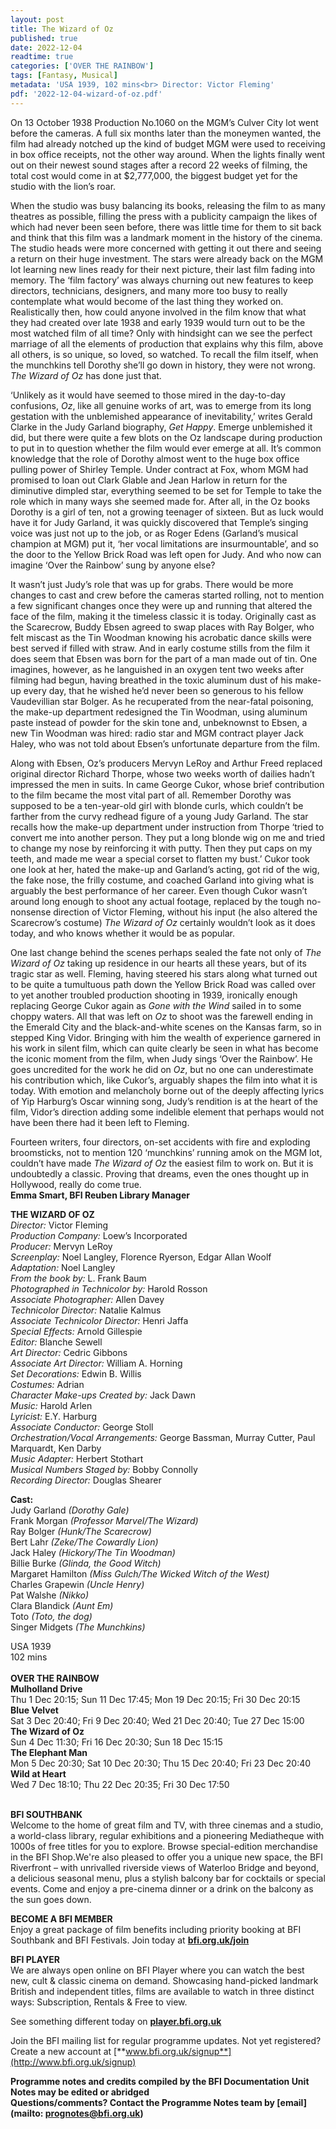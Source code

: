 ```yaml
---
layout: post
title: The Wizard of Oz
published: true
date: 2022-12-04
readtime: true
categories: ['OVER THE RAINBOW']
tags: [Fantasy, Musical]
metadata: 'USA 1939, 102 mins<br> Director: Victor Fleming'
pdf: '2022-12-04-wizard-of-oz.pdf'
---
```


On 13 October 1938 Production No.1060 on the MGM’s Culver City lot went before the cameras. A full six months later than the moneymen wanted, the film had already notched up the kind of budget MGM were used to receiving in box office receipts, not the other way around. When the lights finally went out on their newest sound stages after a record 22 weeks of filming, the total cost would come in at $2,777,000, the biggest budget yet for the studio with the lion’s roar.

When the studio was busy balancing its books, releasing the film to as many theatres as possible, filling the press with a publicity campaign the likes of which had never been seen before, there was little time for them to sit back and think that this film was a landmark moment in the history of the cinema. The studio heads were more concerned with getting it out there and seeing a return on their huge investment. The stars were already back on the MGM lot learning new lines ready for their next picture, their last film fading into memory. The ‘film factory’ was always churning out new features to keep directors, technicians, designers, and many more too busy to really contemplate what would become of the last thing they worked on. Realistically then, how could anyone involved in the film know that what they had created over late 1938 and early 1939 would turn out to be the most watched film of all time? Only with hindsight can we see the perfect marriage of all the elements of production that explains why this film, above all others, is so unique, so loved, so watched. To recall the film itself, when the munchkins tell Dorothy she’ll go down in history, they were not wrong.  _The Wizard of Oz_ has done just that.

‘Unlikely as it would have seemed to those mired in the day-to-day confusions, _Oz_, like all genuine works of art, was to emerge from its long gestation with the unblemished appearance of inevitability,’ writes Gerald Clarke in the Judy Garland biography, _Get Happy_. Emerge unblemished it did, but there were quite a few blots on the Oz landscape during production to put in to question whether the film would ever emerge at all. It’s common knowledge that the role of Dorothy almost went to the huge box office pulling power of Shirley Temple. Under contract at Fox, whom MGM had promised to loan out Clark Glable and Jean Harlow in return for the diminutive dimpled star, everything seemed to be set for Temple to take the role which in many ways she seemed made for. After all, in the Oz books Dorothy is a girl of ten, not a growing teenager of sixteen. But as luck would have it for Judy Garland, it was quickly discovered that Temple’s singing voice was just not up to the job, or as Roger Edens (Garland’s musical champion at MGM) put it, ‘her vocal limitations are insurmountable’, and so the door to the Yellow Brick Road was left open for Judy. And who now can imagine ‘Over the Rainbow’ sung by anyone else?

It wasn’t just Judy’s role that was up for grabs. There would be more changes to cast and crew before the cameras started rolling, not to mention a few significant changes once they were up and running that altered the face of the film, making it the timeless classic it is today. Originally cast as the Scarecrow, Buddy Ebsen agreed to swap places with Ray Bolger, who felt miscast as the Tin Woodman knowing his acrobatic dance skills were best served if filled with straw. And in early costume stills from the film it does seem that Ebsen was born for the part of a man made out of tin. One imagines, however, as he languished in an oxygen tent two weeks after filming had begun, having breathed in the toxic aluminum dust of his make-up every day, that he wished he’d never been so generous to his fellow Vaudevillian star Bolger. As he recuperated from the near-fatal poisoning, the make-up department redesigned the Tin Woodman, using aluminum paste instead of powder for the skin tone and, unbeknownst to Ebsen, a new Tin Woodman was hired: radio star and MGM contract player Jack Haley, who was not told about Ebsen’s unfortunate departure from the film.

Along with Ebsen, Oz’s producers Mervyn LeRoy and Arthur Freed replaced original director Richard Thorpe, whose two weeks worth of dailies hadn’t impressed the men in suits. In came George Cukor, whose brief contribution to the film became the most vital part of all. Remember Dorothy was supposed to be a ten-year-old girl with blonde curls, which couldn’t be farther from the curvy redhead figure of a young Judy Garland. The star recalls how the make-up department under instruction from Thorpe ‘tried to convert me into another person. They put a long blonde wig on me and tried to change my nose by reinforcing it with putty. Then they put caps on my teeth, and made me wear a special corset to flatten my bust.’ Cukor took one look at her, hated the make-up and Garland’s acting, got rid of the wig, the fake nose, the frilly costume, and coached Garland into giving what is arguably the best performance of her career. Even though Cukor wasn’t around long enough to shoot any actual footage, replaced by the tough no-nonsense direction of Victor Fleming, without his input (he also altered the Scarecrow’s costume) _The Wizard of Oz_ certainly wouldn’t look as it does today, and who knows whether it would be as popular.

One last change behind the scenes perhaps sealed the fate not only of _The Wizard of Oz_ taking up residence in our hearts all these years, but of its tragic star as well. Fleming, having steered his stars along what turned out to be quite a tumultuous path down the Yellow Brick Road was called over to yet another troubled production shooting in 1939, ironically enough replacing George Cukor again as _Gone with the Wind_ sailed in to some choppy waters. All that was left on _Oz_ to shoot was the farewell ending in the Emerald City and the black-and-white scenes on the Kansas farm, so in stepped King Vidor. Bringing with him the wealth of experience garnered in his work in silent film, which can quite clearly be seen in what has become the iconic moment from the film, when Judy sings ‘Over the Rainbow’. He goes uncredited for the work he did on _Oz_, but no one can underestimate his contribution which, like Cukor’s, arguably shapes the film into what it is today. With emotion and melancholy borne out of the deeply affecting lyrics of Yip Harburg’s Oscar winning song, Judy’s rendition is at the heart of the film, Vidor’s direction adding some indelible element that perhaps would not have been there had it been left to Fleming.

Fourteen writers, four directors, on-set accidents with fire and exploding broomsticks, not to mention 120 ‘munchkins’ running amok on the MGM lot, couldn’t have made _The Wizard of Oz_ the easiest film to work on. But it is undoubtedly a classic. Proving that dreams, even the ones thought up in Hollywood, really do come true.  
**Emma Smart, BFI Reuben Library Manager**  

**THE WIZARD OF OZ**  
_Director:_ Victor Fleming  
_Production Company:_ Loew’s Incorporated  
_Producer:_ Mervyn LeRoy  
_Screenplay:_ Noel Langley, Florence Ryerson, Edgar Allan Woolf  
_Adaptation:_ Noel Langley  
_From the book by:_ L. Frank Baum  
_Photographed in Technicolor by:_ Harold Rosson  
_Associate Photographer:_ Allen Davey  
_Technicolor Director:_ Natalie Kalmus  
_Associate Technicolor Director:_ Henri Jaffa  
_Special Effects:_ Arnold Gillespie  
_Editor:_ Blanche Sewell  
_Art Director:_ Cedric Gibbons  
_Associate Art Director:_ William A. Horning  
_Set Decorations:_ Edwin B. Willis  
_Costumes:_ Adrian  
_Character Make-ups Created by:_ Jack Dawn  
_Music:_ Harold Arlen  
_Lyricist:_ E.Y. Harburg  
_Associate Conductor:_ George Stoll  
_Orchestration/Vocal Arrangements:_ George Bassman, Murray Cutter, Paul Marquardt, Ken Darby  
_Music Adapter:_ Herbert Stothart  
_Musical Numbers Staged by:_ Bobby Connolly  
_Recording Director:_ Douglas Shearer  

**Cast:**  
Judy Garland _(Dorothy Gale)_  
Frank Morgan _(Professor Marvel/The Wizard)_  
Ray Bolger _(Hunk/The Scarecrow)_  
Bert Lahr _(Zeke/The Cowardly Lion)_  
Jack Haley _(Hickory/The Tin Woodman)_  
Billie Burke _(Glinda, the Good Witch)_  
Margaret Hamilton _(Miss Gulch/The Wicked Witch of the West)_  
Charles Grapewin _(Uncle Henry)_  
Pat Walshe _(Nikko)_  
Clara Blandick _(Aunt Em)_  
Toto _(Toto, the dog)_  
Singer Midgets _(The Munchkins)_  

USA 1939  
102 mins  
<br>
**OVER THE RAINBOW**  
**Mulholland Drive**  
Thu 1 Dec 20:15; Sun 11 Dec 17:45; Mon 19 Dec 20:15; Fri 30 Dec 20:15  
**Blue Velvet**  
Sat 3 Dec 20:40; Fri 9 Dec 20:40; Wed 21 Dec 20:40; Tue 27 Dec 15:00  
**The Wizard of Oz**  
Sun 4 Dec 11:30; Fri 16 Dec 20:30; Sun 18 Dec 15:15  
**The Elephant Man**  
Mon 5 Dec 20:30; Sat 10 Dec 20:30; Thu 15 Dec 20:40; Fri 23 Dec 20:40  
**Wild at Heart**  
Wed 7 Dec 18:10; Thu 22 Dec 20:35; Fri 30 Dec 17:50  
<br>

**BFI SOUTHBANK**  
Welcome to the home of great film and TV, with three cinemas and a studio, a world-class library, regular exhibitions and a pioneering Mediatheque with 1000s of free titles for you to explore. Browse special-edition merchandise in the BFI Shop.We&#39;re also pleased to offer you a unique new space, the BFI Riverfront – with unrivalled riverside views of Waterloo Bridge and beyond, a delicious seasonal menu, plus a stylish balcony bar for cocktails or special events. Come and enjoy a pre-cinema dinner or a drink on the balcony as the sun goes down.  

**BECOME A BFI MEMBER**  
Enjoy a great package of film benefits including priority booking at BFI Southbank and BFI Festivals. Join today at [**bfi.org.uk/join**](http://www.bfi.org.uk/join)  

**BFI PLAYER**  
 We are always open online on BFI Player where you can watch the best new, cult &amp; classic cinema on demand. Showcasing hand-picked landmark British and independent titles, films are available to watch in three distinct ways: Subscription, Rentals &amp; Free to view.  

See something different today on [**player.bfi.org.uk**](https://player.bfi.org.uk)  

Join the BFI mailing list for regular programme updates. Not yet registered? Create a new account at [**www.bfi.org.uk/signup**](http://www.bfi.org.uk/signup)

**Programme notes and credits compiled by the BFI Documentation Unit  
Notes may be edited or abridged  
Questions/comments? Contact the Programme Notes team by [email](mailto: prognotes@bfi.org.uk)**
